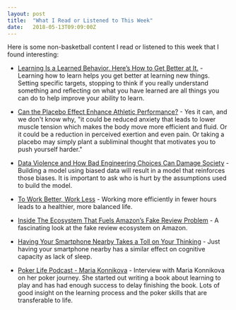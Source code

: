 ```yaml
---
layout: post
title:  "What I Read or Listened to This Week"
date:   2018-05-13T09:09:00Z
---
```

Here is some non-basketball content I read or listened to this week that I found interesting:


* [Learning Is a Learned Behavior. Here’s How to Get Better at It.](https://hbr.org/2018/05/learning-is-a-learned-behavior-heres-how-to-get-better-at-it) - Learning how to learn helps you get better at learning new things. Setting specific targets, stopping to think if you really understand something and reflecting on what you have learned are all things you can do to help improve your ability to learn.

* [Can the Placebo Effect Enhance Athletic Performance?](https://www.quickanddirtytips.com/health-fitness/exercise/can-the-placebo-effect-enhance-athletic-performance) - Yes it can, and we don't know why, "it could be reduced anxiety that leads to lower muscle tension which makes the body move more efficient and fluid. Or it could be a reduction in perceived exertion and even pain. Or taking a placebo may simply plant a subliminal thought that motivates you to push yourself harder."

* [Data Violence and How Bad Engineering Choices Can Damage Society](https://medium.com/s/story/data-violence-and-how-bad-engineering-choices-can-damage-society-39e44150e1d4) - Building a model using biased data will result in a model that reinforces those biases. It is important to ask who is hurt by the assumptions used to build the model.

* [To Work Better, Work Less](https://www.theatlantic.com/business/archive/2014/08/to-work-better-work-less/375763/) - Working more efficiently in fewer hours leads to a healthier, more balanced life.

* [Inside The Ecosystem That Fuels Amazon’s Fake Review Problem](https://www.buzzfeed.com/nicolenguyen/amazon-fake-review-problem) - A fascinating look at the fake review ecosystem on Amazon.

* [Having Your Smartphone Nearby Takes a Toll on Your Thinking](https://hbr.org/2018/03/having-your-smartphone-nearby-takes-a-toll-on-your-thinking) - Just having your smartphone nearby has a similar effect on cognitive capacity as lack of sleep.

* [Poker Life Podcast - Maria Konnikova](https://www.youtube.com/watch?v=kegMJe62jYA) - Interview with Maria Konnikova on her poker journey. She started out writing a book about learning to play and has had enough success to delay finishing the book. Lots of good insight on the learning process and the poker skills that are transferable to life.
